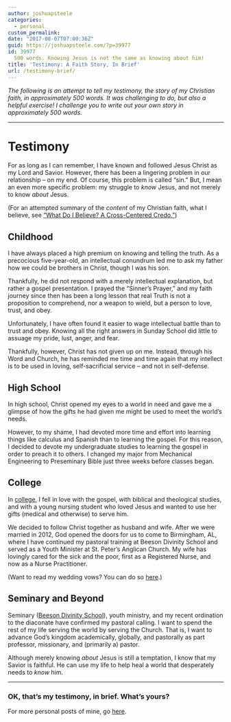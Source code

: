```yaml
---
author: joshuapsteele
categories:
  - personal
custom_permalink:
date: "2017-08-07T07:00:36Z"
guid: https://joshuapsteele.com/?p=39977
id: 39977
  500 words. Knowing Jesus is not the same as knowing about him!
title: 'Testimony: A Faith Story, In Brief'
url: /testimony-brief/
---
```


*The following is an attempt to tell my testimony, the story of my Christian faith, in approximately 500 words. It was challenging to do, but also a helpful exercise! I challenge you to write out your own story in approximately 500 words.*

---

# Testimony

For as long as I can remember, I have known and followed Jesus Christ as my Lord and Savior. However, there has been a lingering problem in our relationship – on my end. Of course, this problem is called “sin.” But, I mean an even more specific problem: my struggle to *know* Jesus, and not merely to know *about* Jesus.

(For an attempted summary of the *content* of my Christian faith, what I believe, see [“What Do I Believe? A Cross-Centered Credo.”](https://joshuapsteele.com/2015/12/08/a-crucicentric-credo/))

## Childhood

I have always placed a high premium on knowing and telling the truth. As a precocious five-year-old, an intellectual conundrum led me to ask my father how we could be brothers in Christ, though I was his son.

Thankfully, he did not respond with a merely intellectual explanation, but rather a gospel presentation. I prayed the “Sinner’s Prayer,” and my faith journey since then has been a long lesson that real Truth is not a proposition to comprehend, nor a weapon to wield, but a person to love, trust, and obey.

Unfortunately, I have often found it easier to wage intellectual battle than to trust and obey. Knowing all the right answers in Sunday School did little to assuage my pride, lust, anger, and fear.

Thankfully, however, Christ has not given up on me. Instead, through his Word and Church, he has reminded me time and time again that my intellect is to be used in loving, self-sacrificial service – and not in self-defense.

## High School

In high school, Christ opened my eyes to a world in need and gave me a glimpse of how the gifts he had given me might be used to meet the world’s needs.

However, to my shame, I had devoted more time and effort into learning things like calculus and Spanish than to learning the gospel. For this reason, I decided to devote my undergraduate studies to learning the gospel in order to preach it to others. I changed my major from Mechanical Engineering to Preseminary Bible just three weeks before classes began.

## College

In [college](https://joshuapsteele.com/tag/cedarville/), I fell in love with the gospel, with biblical and theological studies, and with a young nursing student who loved Jesus and wanted to use her gifts (medical and otherwise) to serve him.

We decided to follow Christ together as husband and wife. After we were married in 2012, God opened the doors for us to come to Birmingham, AL, where I have continued my pastoral training at Beeson Divinity School and served as a Youth Minister at St. Peter’s Anglican Church. My wife has lovingly cared for the sick and the poor, first as a Registered Nurse, and now as a Nurse Practitioner.

(Want to read my wedding vows? You can do so [here](https://joshuapsteele.com/2012/08/14/wedding-vows/).)

## Seminary and Beyond

Seminary ([Beeson Divinity School](https://www.beesondivinity.com/)), youth ministry, and my recent ordination to the diaconate have confirmed my pastoral calling. I want to spend the rest of my life serving the world by serving the Church. That is, I want to advance God’s kingdom academically, globally, and pastorally as part professor, missionary, and (primarily a) pastor.

Although merely knowing *about* Jesus is still a temptation, I know that my Savior is faithful. He can use my life to help heal a world that desperately needs to *know* him.

---

### OK, that’s my testimony, in brief. What’s yours?

For more personal posts of mine, go [here](https://joshuapsteele.com/category/personal/).